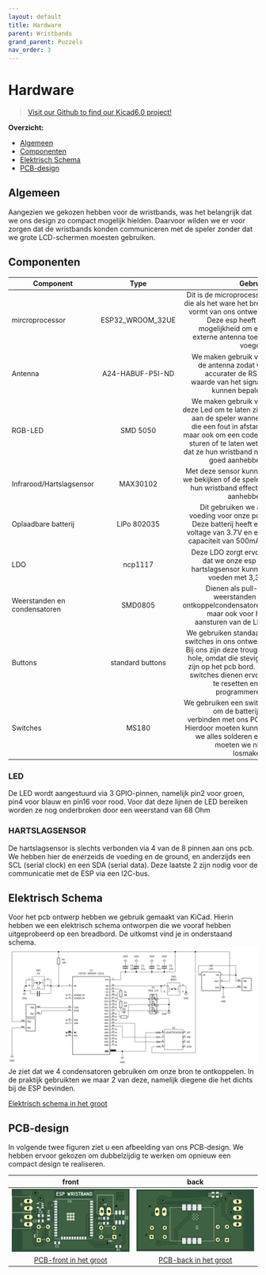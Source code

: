 ```yaml
---
layout: default
title: Hardware
parent: Wristbands
grand_parent: Puzzels
nav_order: 3
---
```

# Hardware

>[Visit our Github to find our Kicad6.0 project!](https://github.com/PLAN-IT-B/BachelorProefWristbands/tree/main/KiCad-project)

**Overzicht:**

- [Algemeen](#algemeen)
- [Componenten](#componenten)
- [Elektrisch Schema](#elektrisch-schema)
- [PCB-design](#pcb-design)

## Algemeen
Aangezien we gekozen hebben voor de wristbands, was het belangrijk dat we ons design zo compact mogelijk hielden. Daarvoor wilden we er voor zorgen dat de wristbands konden communiceren met de speler zonder dat we grote LCD-schermen moesten gebruiken.

## Componenten


| Component   |      Type      |  Gebruik |
|----------|:-------------:|------:|
| mircroprocessor|  ESP32_WROOM_32UE| Dit is de microprocessor die als het ware het brein vormt van ons ontwerp. Deze esp heeft de mogelijkheid om een externe antenna toe te voegen. |
| Antenna |A24-HABUF-P5I-ND   |   We maken gebruik van de antenna zodat we accurater de RSS-waarde van het signaal kunnen bepalen. |
| RGB-LED | SMD 5050 |    We maken gebruik van deze Led om te laten zien aan de speler wanneer die een fout in afstand, maar ook om een code te sturen of te laten weten dat ze hun wristband niet goed aanhebben. |
| Infrarood/Hartslagsensor | MAX30102 |  Met deze sensor kunnen we bekijken of de spelers hun wristband effectief aanhebben. |
| Oplaadbare batterij | LiPo 802035 |    Dit gebruiken we als voeding voor onze pcb. Deze batterij heeft een voltage van 3.7V en een capaciteit van 500mAh. |
| LDO | ncp1117  |    Deze LDO zorgt ervoor dat we onze esp en hartslagsensor kunnen voeden met 3,3V. |
| Weerstanden en condensatoren | SMD0805 | Dienen als pull-up weerstanden en ontkoppelcondensatoren, maar ook voor het aansturen van de LED|
| Buttons | standard buttons |    We gebruiken standaard switches in ons ontwerp. Bij ons zijn deze trough-hole, omdat die steviger zijn op het pcb bord. De switches dienen ervoor te resetten en te programmeren. |
|Switches| MS180 |We gebruiken een switch om de batterij te verbinden met ons PCB. Hierdoor moeten kunnen we alles solderen een moeten we niks losmaken.|

### LED

De LED wordt aangestuurd via 3 GPIO-pinnen, namelijk pin2 voor groen, pin4 voor blauw en pin16 voor rood. Voor dat deze lijnen de LED bereiken worden ze nog onderbroken door een weerstand van 68 Ohm

### HARTSLAGSENSOR

De hartslagsensor is slechts verbonden via 4 van de 8 pinnen aan ons pcb. We hebben hier de enerzeids de voeding en de ground, en anderzijds een SCL (serial clock) en een SDA (serial data). Deze laatste 2 zijn nodig voor de communicatie met de ESP via een I2C-bus.


## Elektrisch Schema
Voor het pcb ontwerp hebben we gebruik gemaakt van KiCad. Hierin hebben we een elektrisch schema ontworpen die we vooraf hebben uitgeprobeerd op een breadbord. De uitkomst vind je in onderstaand schema.
![](elektrisch-schema.png)
Je ziet dat we 4 condensatoren gebruiken om onze bron te ontkoppelen. In de praktijk gebruikten we maar 2 van deze, namelijk diegene die het dichts bij de ESP bevinden. 

[Elektrisch schema in het groot](https://github.com/PLAN-IT-B/BachelorProefWristbands/blob/main/KiCad-project/Afbeeldingen%20PCB/Elektrisch-schema.png?raw=true)


## PCB-design
In volgende twee figuren ziet u een afbeelding van ons PCB-design. We hebben ervoor gekozen om dubbelzijdig te werken om opnieuw een compact design te realiseren. 

|front | back |
|:----: |:----: |
|![](pcb-front.png)|![](pcb-back.png)|
| [PCB-front in het groot](https://raw.githubusercontent.com/PLAN-IT-B/BachelorProefWristbands/main/KiCad-project/Afbeeldingen%20PCB/pcb-front.png)| [PCB-back in het groot](https://raw.githubusercontent.com/PLAN-IT-B/BachelorProefWristbands/main/KiCad-project/Afbeeldingen%20PCB/pcb-back.png)|